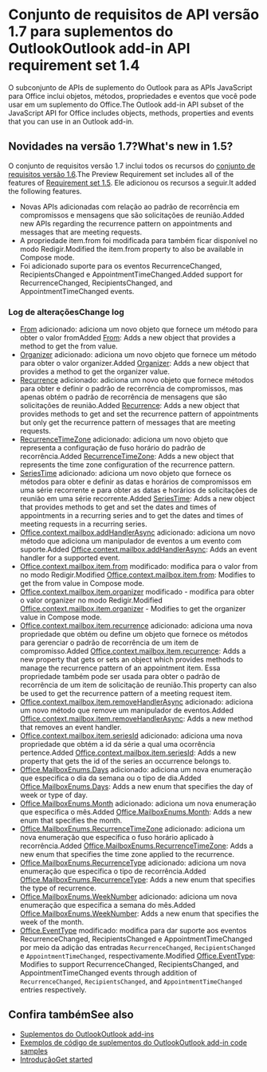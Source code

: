 # <a name="outlook-add-in-api-requirement-set-17"></a><span data-ttu-id="cc694-101">Conjunto de requisitos de API versão 1.7 para suplementos do Outlook</span><span class="sxs-lookup"><span data-stu-id="cc694-101">Outlook add-in API requirement set 1.4</span></span>

<span data-ttu-id="cc694-102">O subconjunto de APIs de suplemento do Outlook para as APIs JavaScript para Office inclui objetos, métodos, propriedades e eventos que você pode usar em um suplemento do Office.</span><span class="sxs-lookup"><span data-stu-id="cc694-102">The Outlook add-in API subset of the JavaScript API for Office includes objects, methods, properties and events that you can use in an Outlook add-in.</span></span>

## <a name="whats-new-in-17"></a><span data-ttu-id="cc694-103">Novidades na versão 1.7?</span><span class="sxs-lookup"><span data-stu-id="cc694-103">What's new in 1.5?</span></span>

<span data-ttu-id="cc694-104">O conjunto de requisitos versão 1.7 inclui todos os recursos do [conjunto de requisitos versão 1.6](../requirement-set-1.6/outlook-requirement-set-1.6.md).</span><span class="sxs-lookup"><span data-stu-id="cc694-104">The Preview Requirement set includes all of the features of [Requirement set 1.5](../requirement-set-1.6/outlook-requirement-set-1.6.md).</span></span> <span data-ttu-id="cc694-105">Ele adicionou os recursos a seguir.</span><span class="sxs-lookup"><span data-stu-id="cc694-105">It added the following features.</span></span>

- <span data-ttu-id="cc694-106">Novas APIs adicionadas com relação ao padrão de recorrência em compromissos e mensagens que são solicitações de reunião.</span><span class="sxs-lookup"><span data-stu-id="cc694-106">Added new APIs regarding the recurrence pattern on appointments and messages that are meeting requests.</span></span>
- <span data-ttu-id="cc694-107">A propriedade item.from foi modificada para também ficar disponível no modo Redigir.</span><span class="sxs-lookup"><span data-stu-id="cc694-107">Modified the item.from property to also be available in Compose mode.</span></span>
- <span data-ttu-id="cc694-108">Foi adicionado suporte para os eventos RecurrenceChanged, RecipientsChanged e AppointmentTimeChanged.</span><span class="sxs-lookup"><span data-stu-id="cc694-108">Added support for RecurrenceChanged, RecipientsChanged, and AppointmentTimeChanged events.</span></span>

### <a name="change-log"></a><span data-ttu-id="cc694-109">Log de alterações</span><span class="sxs-lookup"><span data-stu-id="cc694-109">Change log</span></span>

- <span data-ttu-id="cc694-110">[From](/javascript/api/outlook_1_7/office.from) adicionado: adiciona um novo objeto que fornece um método para obter o valor from</span><span class="sxs-lookup"><span data-stu-id="cc694-110">Added [From](/javascript/api/outlook_1_7/office.from): Adds a new object that provides a method to get the from value.</span></span>
- <span data-ttu-id="cc694-111">[Organizer](/javascript/api/outlook_1_7/office.organizer) adicionado: adiciona um novo objeto que fornece um método para obter o valor organizer.</span><span class="sxs-lookup"><span data-stu-id="cc694-111">Added [Organizer](/javascript/api/outlook_1_7/office.organizer): Adds a new object that provides a method to get the organizer value.</span></span>
- <span data-ttu-id="cc694-112">[Recurrence](/javascript/api/outlook_1_7/office.recurrence) adicionado: adiciona um novo objeto que fornece métodos para obter e definir o padrão de recorrência de compromissos, mas apenas obtém o padrão de recorrência de mensagens que são solicitações de reunião.</span><span class="sxs-lookup"><span data-stu-id="cc694-112">Added [Recurrence](/javascript/api/outlook_1_7/office.recurrence): Adds a new object that provides methods to get and set the recurrence pattern of appointments but only get the recurrence pattern of messages that are meeting requests.</span></span>
- <span data-ttu-id="cc694-113">[RecurrenceTimeZone](/javascript/api/outlook_1_7/office.recurrencetimezone) adicionado: adiciona um novo objeto que representa a configuração de fuso horário do padrão de recorrência.</span><span class="sxs-lookup"><span data-stu-id="cc694-113">Added [RecurrenceTimeZone](/javascript/api/outlook_1_7/office.recurrencetimezone): Adds a new object that represents the time zone configuration of the recurrence pattern.</span></span>
- <span data-ttu-id="cc694-114"> [SeriesTime](/javascript/api/outlook_1_7/office.seriestime) adicionado: adiciona um novo objeto que fornece os métodos para obter e definir as datas e horários de compromissos em uma série recorrente e para obter as datas e horários de solicitações de reunião em uma série recorrente.</span><span class="sxs-lookup"><span data-stu-id="cc694-114">Added [SeriesTime](/javascript/api/outlook_1_7/office.seriestime): Adds a new object that provides methods to get and set the dates and times of appointments in a recurring series and to get the dates and times of meeting requests in a recurring series.</span></span>
- <span data-ttu-id="cc694-115">[Office.context.mailbox.addHandlerAsync](office.context.mailbox.item.md#addhandlerasynceventtype-handler-options-callback) adicionado: adiciona um novo método que adiciona um manipulador de eventos a um evento com suporte.</span><span class="sxs-lookup"><span data-stu-id="cc694-115">Added [Office.context.mailbox.addHandlerAsync](office.context.mailbox.item.md#addhandlerasynceventtype-handler-options-callback): Adds an event handler for a supported event.</span></span>
- <span data-ttu-id="cc694-116">[Office.context.mailbox.item.from](office.context.mailbox.item.md#from-emailaddressdetailsjavascriptapioutlook17officeemailaddressdetailsfromjavascriptapioutlook17officefrom) modificado: modifica para o valor from no modo Redigir.</span><span class="sxs-lookup"><span data-stu-id="cc694-116">Modified [Office.context.mailbox.item.from](office.context.mailbox.item.md#from-emailaddressdetailsjavascriptapioutlook17officeemailaddressdetailsfromjavascriptapioutlook17officefrom): Modifies to get the from value in Compose mode.</span></span>
- <span data-ttu-id="cc694-117">[Office.context.mailbox.item.organizer](office.context.mailbox.item.md#organizer-emailaddressdetailsjavascriptapioutlook17officeemailaddressdetailsorganizerjavascriptapioutlook17officeorganizer) modificado - modifica para obter o valor organizer no modo Redigir.</span><span class="sxs-lookup"><span data-stu-id="cc694-117">Modified [Office.context.mailbox.item.organizer](office.context.mailbox.item.md#organizer-emailaddressdetailsjavascriptapioutlook17officeemailaddressdetailsorganizerjavascriptapioutlook17officeorganizer) - Modifies to get the organizer value in Compose mode.</span></span>
- <span data-ttu-id="cc694-118">[Office.context.mailbox.item.recurrence](office.context.mailbox.item.md#nullable-recurrence-recurrencejavascriptapioutlook17officerecurrence) adicionado: adiciona uma nova propriedade que obtém ou define um objeto que fornece os métodos para gerenciar o padrão de recorrência de um item de compromisso.</span><span class="sxs-lookup"><span data-stu-id="cc694-118">Added [Office.context.mailbox.item.recurrence](office.context.mailbox.item.md#nullable-recurrence-recurrencejavascriptapioutlook17officerecurrence): Adds a new property that gets or sets an object which provides methods to manage the recurrence pattern of an appointment item.</span></span> <span data-ttu-id="cc694-119">Essa propriedade também pode ser usada para obter o padrão de recorrência de um item de solicitação de reunião.</span><span class="sxs-lookup"><span data-stu-id="cc694-119">This property can also be used to get the recurrence pattern of a meeting request item.</span></span>
- <span data-ttu-id="cc694-120">[Office.context.mailbox.item.removeHandlerAsync](office.context.mailbox.item.md#removehandlerasynceventtype-handler-options-callback) adicionado: adiciona um novo método que remove um manipulador de eventos.</span><span class="sxs-lookup"><span data-stu-id="cc694-120">Added [Office.context.mailbox.item.removeHandlerAsync](office.context.mailbox.item.md#removehandlerasynceventtype-handler-options-callback): Adds a new method that removes an event handler.</span></span>
- <span data-ttu-id="cc694-121">[Office.context.mailbox.item.seriesId](office.context.mailbox.item.md#nullable-seriesid-string) adicionado: adiciona uma nova propriedade que obtém a id da série a qual uma ocorrência pertence.</span><span class="sxs-lookup"><span data-stu-id="cc694-121">Added [Office.context.mailbox.item.seriesId](office.context.mailbox.item.md#nullable-seriesid-string): Adds a new property that gets the id of the series an occurrence belongs to.</span></span>
- <span data-ttu-id="cc694-122">[Office.MailboxEnums.Days](/javascript/api/outlook_1_7/office.mailboxenums.days) adicionado: adiciona um nova enumeração que especifica o dia da semana ou o tipo de dia.</span><span class="sxs-lookup"><span data-stu-id="cc694-122">Added [Office.MailboxEnums.Days](/javascript/api/outlook_1_7/office.mailboxenums.days): Adds a new enum that specifies the day of week or type of day.</span></span>
- <span data-ttu-id="cc694-123">[Office.MailboxEnums.Month](/javascript/api/outlook_1_7/office.mailboxenums.month) adicionado: adiciona um nova enumeração que especifica o mês.</span><span class="sxs-lookup"><span data-stu-id="cc694-123">Added [Office.MailboxEnums.Month](/javascript/api/outlook_1_7/office.mailboxenums.month): Adds a new enum that specifies the month.</span></span>
- <span data-ttu-id="cc694-124">[Office.MailboxEnums.RecurrenceTimeZone](/javascript/api/outlook_1_7/office.mailboxenums.recurrencetimezone) adicionado: adiciona um nova enumeração que especifica o fuso horário aplicado à recorrência.</span><span class="sxs-lookup"><span data-stu-id="cc694-124">Added [Office.MailboxEnums.RecurrenceTimeZone](/javascript/api/outlook_1_7/office.mailboxenums.recurrencetimezone): Adds a new enum that specifies the time zone applied to the recurrence.</span></span>
- <span data-ttu-id="cc694-125">[Office.MailboxEnums.RecurrenceType](/javascript/api/outlook_1_7/office.mailboxenums.recurrencetype) adicionado: adiciona um nova enumeração que especifica o tipo de recorrência.</span><span class="sxs-lookup"><span data-stu-id="cc694-125">Added [Office.MailboxEnums.RecurrenceType](/javascript/api/outlook_1_7/office.mailboxenums.recurrencetype): Adds a new enum that specifies the type of recurrence.</span></span>
- <span data-ttu-id="cc694-126">[Office.MailboxEnums.WeekNumber](/javascript/api/outlook_1_7/office.mailboxenums.weeknumber) adicionado: adiciona um nova enumeração que especifica a semana do mês.</span><span class="sxs-lookup"><span data-stu-id="cc694-126">Added [Office.MailboxEnums.WeekNumber](/javascript/api/outlook_1_7/office.mailboxenums.weeknumber): Adds a new enum that specifies the week of the month.</span></span>
- <span data-ttu-id="cc694-127">[Office.EventType](/javascript/api/office/office.eventtype) modificado: modifica para dar suporte aos eventos RecurrenceChanged, RecipientsChanged e AppointmentTimeChanged por meio da adição das entradas `RecurrenceChanged`, `RecipientsChanged` e `AppointmentTimeChanged`, respectivamente.</span><span class="sxs-lookup"><span data-stu-id="cc694-127">Modified [Office.EventType](/javascript/api/office/office.eventtype): Modifies to support RecurrenceChanged, RecipientsChanged, and AppointmentTimeChanged events through addition of `RecurrenceChanged`, `RecipientsChanged`, and `AppointmentTimeChanged` entries respectively.</span></span>

## <a name="see-also"></a><span data-ttu-id="cc694-128">Confira também</span><span class="sxs-lookup"><span data-stu-id="cc694-128">See also</span></span>

- [<span data-ttu-id="cc694-129">Suplementos do Outlook</span><span class="sxs-lookup"><span data-stu-id="cc694-129">Outlook add-ins</span></span>](https://docs.microsoft.com/outlook/add-ins/)
- [<span data-ttu-id="cc694-130">Exemplos de código de suplementos do Outlook</span><span class="sxs-lookup"><span data-stu-id="cc694-130">Outlook add-in code samples</span></span>](https://developer.microsoft.com/outlook/gallery/?filterBy=Outlook,Samples,Add-ins)
- [<span data-ttu-id="cc694-131">Introdução</span><span class="sxs-lookup"><span data-stu-id="cc694-131">Get started</span></span>](https://docs.microsoft.com/outlook/add-ins/quick-start)
